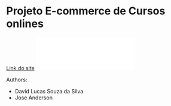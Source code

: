 # Projeto E-commerce de Cursos onlines

[Link do site](gtDavid.github.io/cursos-online "Cursos Onlines")
![Header Background](img/lightbox/default-skin.png "Imagem cabeçalho")

Authors: 
* David Lucas Souza da Silva
* Jose Anderson
